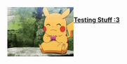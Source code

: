 <img align="left" height="30%" width="30%" src="pikachu-pokemon.gif">
<a href="https://promtotears.github.io">

<h4>Testing Stuff :3</h4>
</a>
